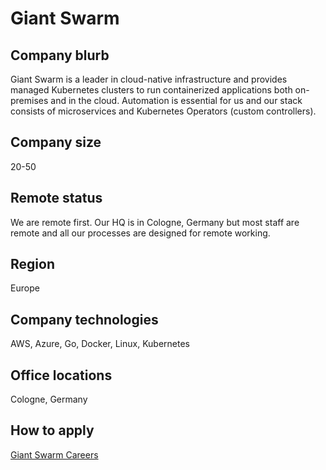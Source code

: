 # Giant Swarm

## Company blurb

Giant Swarm is a leader in cloud-native infrastructure and provides managed
Kubernetes clusters to run containerized applications both on-premises and in
the cloud. Automation is essential for us and our stack consists of
microservices and Kubernetes Operators (custom controllers).

## Company size

20-50

## Remote status

We are remote first. Our HQ is in Cologne, Germany but most staff are remote
and all our processes are designed for remote working.

## Region

Europe

## Company technologies

AWS, Azure, Go, Docker, Linux, Kubernetes

## Office locations

Cologne, Germany

## How to apply

[Giant Swarm Careers](https://giantswarm.breezy.hr/)
